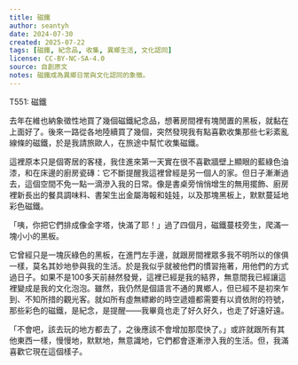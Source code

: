 ```yaml
---
title: 磁鐵
author: seantyh
date: 2024-07-30
created: 2025-07-22
tags: [磁鐵, 紀念品, 收集, 異鄉生活, 文化認同]
license: CC-BY-NC-SA-4.0
source: 自創原文
notes: 磁鐵成為異鄉日常與文化認同的象徵。
---
```

T551: 磁鐵

去年在維也納象徵性地買了幾個磁鐵紀念品，想著房間裡有塊閒置的黑板，就黏在上面好了。後來一路從各地陸續買了幾個，突然發現我有點喜歡收集那些七彩紊亂線條的磁鐵，於是我請旅歐人，在旅途中幫忙收集磁鐵。

這裡原本只是個寄居的客棧，我住進來第一天實在很不喜歡牆壁上顯眼的藍綠色油漆，和在床邊的廚房瓷磚：它不斷提醒我這裡曾經是另一個人的家。但日子漸漸過去，這個空間不免一點一滴滲入我的日常。像是書桌旁悄悄增生的無用擺飾、廚房裡新長出的餐具調味料、書架生出金屬海報和娃娃，以及那塊黑板上，默默蔓延地彩色磁鐵。

「咦，你把它們排成像金字塔，快滿了耶！」過了四個月，磁鐵蔓枝旁生，爬滿一塊小小的黑板。

它曾經只是一塊灰綠色的黑板，在進門左手邊，就跟房間裡眾多我不明所以的傢俱一樣，莫名其妙地參與我的生活。於是我似乎就被他們的慣習拖著，用他們的方式過日子。如果不是100多天前赫然發覺，這裡已經是我的結界，無意間我已經讓這裡變成是我的文化泡泡。雖然，我仍然是個語言不通的異鄉人，但已經不是初來乍到、不知所措的觀光客。就如所有虛無縹緲的時空遞嬗都需要有以資依附的符號，那些彩色的磁鐵，是紀念，是提醒——我畢竟也走了好久好久，也走了好遠好遠。

「不會吧，該去玩的地方都去了，之後應該不會增加那麼快了。」或許就跟所有其他東西一樣，慢慢地，默默地，無意識地，它們都會逐漸滲入我的生活。但，我滿喜歡它現在這個樣子。